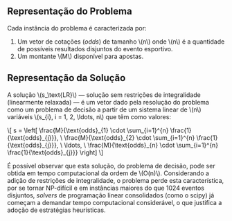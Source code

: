 <style scoped>
    section {
        font-size: 14pt;
    }
</style>

## Representação do Problema

Cada instância do problema é caracterizada por:

1. Um vetor de cotações (_odds_) de tamanho \\(n\\) onde \\(n\\) é a quantidade de possíveis resultados disjuntos do evento esportivo.
2. Um montante \\(M\\) disponível para apostas.

## Representação da Solução

A solução \\(s_\\text{LR}\\) — solução sem restrições de integralidade (linearmente relaxada) — é um vetor dado pela resolução do problema como um problema de decisão a partir de um sistema linear de \\(n\\) variáveis \\(s_{i}, i = 1, 2, \ldots, n\\) que têm como valores:

\\[
s = \\left[
    \\frac{M}{\\text{odds}\_{1} \\cdot \\sum_{i=1}^{n} \\frac{1}{\\text{odds}\_{j}}}, \\ 
    \\frac{M}{\\text{odds}\_{2} \\cdot \\sum_{i=1}^{n} \\frac{1}{\\text{odds}\_{j}}}, \\ 
    \\ldots, \\ 
    \\frac{M}{\\text{odds}\_{n} \\cdot \\sum_{i=1}^{n} \\frac{1}{\\text{odds}\_{j}}}
\\right]
\\]

É possível observar que esta solução, do problema de decisão, pode ser obtida em tempo computacional da ordem de \\(O(n)\\). Considerando a adição de restrições de integralidade, o problema perde esta característica, por se tornar NP-difícil e em instâncias maiores do que 1024 eventos disjuntos, _solvers_ de programação linear consolidados (como o scipy) já começam a demandar tempo computacional considerável, o que justifica a adoção de estratégias heurísticas.
